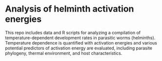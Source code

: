 # Analysis of helminth activation energies

This repo includes data and R scripts for analyzing a compilation of temperature-dependent development rates in parasitic worms (helminths). Temperature dependence is quantified with activation energies and various potential predictors of activation energy are evaluated, including parasite phylogeny, thermal environment, and host characteristics.
